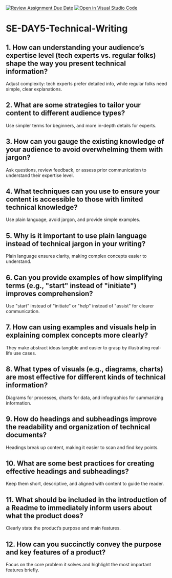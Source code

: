 [![Review Assignment Due Date](https://classroom.github.com/assets/deadline-readme-button-22041afd0340ce965d47ae6ef1cefeee28c7c493a6346c4f15d667ab976d596c.svg)](https://classroom.github.com/a/zsAR-pyY)
[![Open in Visual Studio Code](https://classroom.github.com/assets/open-in-vscode-2e0aaae1b6195c2367325f4f02e2d04e9abb55f0b24a779b69b11b9e10269abc.svg)](https://classroom.github.com/online_ide?assignment_repo_id=15938829&assignment_repo_type=AssignmentRepo)
# SE-DAY5-Technical-Writing
## 1. How can understanding your audience’s expertise level (tech experts vs. regular folks) shape the way you present technical information?

Adjust complexity: tech experts prefer detailed info, while regular folks need simple, clear explanations.

## 2. What are some strategies to tailor your content to different audience types?

Use simpler terms for beginners, and more in-depth details for experts.

## 3. How can you gauge the existing knowledge of your audience to avoid overwhelming them with jargon?

Ask questions, review feedback, or assess prior communication to understand their expertise level.

## 4. What techniques can you use to ensure your content is accessible to those with limited technical knowledge?

Use plain language, avoid jargon, and provide simple examples.

## 5. Why is it important to use plain language instead of technical jargon in your writing?

Plain language ensures clarity, making complex concepts easier to understand.

## 6. Can you provide examples of how simplifying terms (e.g., "start" instead of "initiate") improves comprehension?

Use "start" instead of "initiate" or "help" instead of "assist" for clearer communication.

## 7. How can using examples and visuals help in explaining complex concepts more clearly?

They make abstract ideas tangible and easier to grasp by illustrating real-life use cases.

## 8. What types of visuals (e.g., diagrams, charts) are most effective for different kinds of technical information?

Diagrams for processes, charts for data, and infographics for summarizing information.

## 9. How do headings and subheadings improve the readability and organization of technical documents?

Headings break up content, making it easier to scan and find key points.

## 10. What are some best practices for creating effective headings and subheadings?

Keep them short, descriptive, and aligned with content to guide the reader.

## 11. What should be included in the introduction of a Readme to immediately inform users about what the product does?

Clearly state the product’s purpose and main features.

## 12. How can you succinctly convey the purpose and key features of a product?

Focus on the core problem it solves and highlight the most important features briefly.
